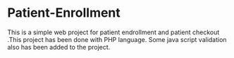 # Patient-Enrollment
This is a simple web project for patient endrollment and patient checkout .This project has been done with PHP language.
Some java script validation also has been added to the project.
